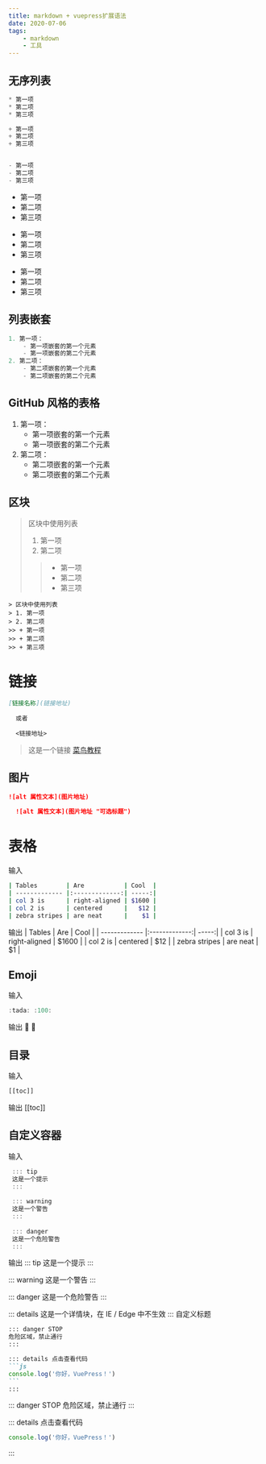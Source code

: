 ```yaml
---
title: markdown + vuepress扩展语法
date: 2020-07-06
tags:
    - markdown
    - 工具
---
```

## 无序列表
```js
* 第一项
* 第二项
* 第三项

+ 第一项
+ 第二项
+ 第三项


- 第一项
- 第二项
- 第三项
```
* 第一项
* 第二项
* 第三项

+ 第一项
+ 第二项
+ 第三项


- 第一项
- 第二项
- 第三项
## 列表嵌套
```js
1. 第一项：
    - 第一项嵌套的第一个元素
    - 第一项嵌套的第二个元素
2. 第二项：
    - 第二项嵌套的第一个元素
    - 第二项嵌套的第二个元素
```
## GitHub 风格的表格
1. 第一项：
    - 第一项嵌套的第一个元素
    - 第一项嵌套的第二个元素
2. 第二项：
    - 第二项嵌套的第一个元素
    - 第二项嵌套的第二个元素
    
 ## 区块
 
> 区块中使用列表
> 1. 第一项
> 2. 第二项
>> + 第一项
>> + 第二项
>> + 第三项
```
> 区块中使用列表
> 1. 第一项
> 2. 第二项
>> + 第一项
>> + 第二项
>> + 第三项
```

# 链接 
```markdown
[链接名称](链接地址)
  
  或者
  
  <链接地址>

```
> 这是一个链接 [菜鸟教程](https://www.runoob.com)
## 图片
```markdown
![alt 属性文本](图片地址)
  
  ![alt 属性文本](图片地址 "可选标题")
```


# 表格
输入
```bash
| Tables        | Are           | Cool  |
| ------------- |:-------------:| -----:|
| col 3 is      | right-aligned | $1600 |
| col 2 is      | centered      |   $12 |
| zebra stripes | are neat      |    $1 |
```
输出
| Tables        | Are           | Cool  |
| ------------- |:-------------:| -----:|
| col 3 is      | right-aligned | $1600 |
| col 2 is      | centered      |   $12 |
| zebra stripes | are neat      |    $1 |


## Emoji
输入
```js
:tada: :100:

```

输出
:tada: :100:
## 目录
输入
```js
[[toc]]
```

输出
[[toc]]
## 自定义容器
输入
```js
 ::: tip
 这是一个提示
 :::
 
 ::: warning
 这是一个警告
 :::
 
 ::: danger
 这是一个危险警告
 :::
```

输出
::: tip
这是一个提示
:::

::: warning
这是一个警告
:::

::: danger
这是一个危险警告
:::

::: details
这是一个详情块，在 IE / Edge 中不生效
:::
自定义标题
````markdown
::: danger STOP
危险区域，禁止通行
:::

::: details 点击查看代码
```js
console.log('你好，VuePress！')
```
:::
````
::: danger STOP
危险区域，禁止通行
:::

::: details 点击查看代码
```js
console.log('你好，VuePress！')
```
:::
